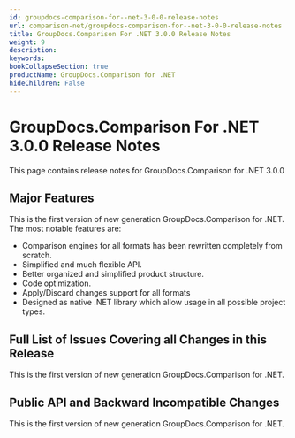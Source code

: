 ```yaml
---
id: groupdocs-comparison-for--net-3-0-0-release-notes
url: comparison-net/groupdocs-comparison-for--net-3-0-0-release-notes
title: GroupDocs.Comparison For .NET 3.0.0 Release Notes
weight: 9
description: 
keywords: 
bookCollapseSection: true
productName: GroupDocs.Comparison for .NET
hideChildren: False
---
```


# GroupDocs.Comparison For .NET 3.0.0 Release Notes


This page contains release notes for GroupDocs.Comparison for .NET 3.0.0

## Major Features

This is the first version of new generation GroupDocs.Comparison for .NET. The most notable features are:

*   Comparison engines for all formats has been rewritten completely from scratch.
*   Simplified and much flexible API.
*   Better organized and simplified product structure.
*   Code optimization.
*   Apply/Discard changes support for all formats
*   Designed as native .NET library which allow usage in all possible project types.

## Full List of Issues Covering all Changes in this Release

This is the first version of new generation GroupDocs.Comparison for .NET. 

## Public API and Backward Incompatible Changes

This is the first version of new generation GroupDocs.Comparison for .NET.

